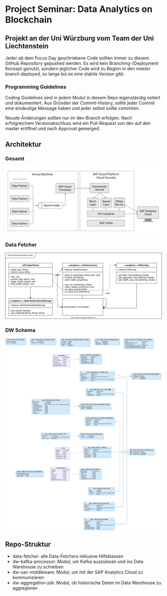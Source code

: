 
# Project Seminar: Data Analytics on Blockchain

## Projekt an der Uni Würzburg vom Team der Uni Liechtenstein

Jeder ab dem Focus Day geschriebene Code sollten immer zu diesem GitHub Repository gepushed werden. Es wird kein Branching-/Deployment Konzept genutzt, sondern jeglicher Code wird zu Beginn in den *master* branch deployed, so lange bis es eine stabile Version gibt.

### Programming Guidelines

Coding Guidelines sind in jedem Modul in diesem Repo eigenständig notiert und dokumentiert. Aus Gründen der Commit-History, sollte jeder Commit eine eindeutige Message haben und jeder selbst sollte commiten.

Neuste Änderungen sollten nur im dev-Branch erfolgen. Nach erfolgreichem Versionabschluss wird ein Pull-Request von dev auf den master eröffnet und nach Approval gemerged.

## Architektur

### Gesamt

![High-Level Architektur](img/Technische_Architektur.svg)

### Data Fetcher

![Data Fetcher Architektur](img/Data_Fetcher_Structure.svg)

### DW Schema

![DW Schema](img/DB_Schema.svg)

## Repo-Struktur

- data-fetcher: alle Data-Fetchers inklusive Hilfsklassen
- dw-kafka-processor: Modul, um Kafka auszulesen und ins Data Warehouse zu schreiben
- dw-sac-middleware: Modul, um mit der SAP Analytics Cloud zu kommunizieren
- dw-aggregation-job: Modul, ob historische Daten im Data Warehouse zu aggregieren
